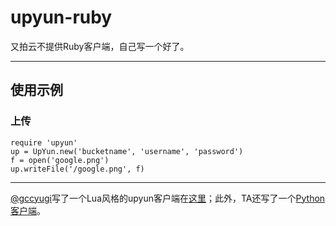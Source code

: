 upyun-ruby
==========

又拍云不提供Ruby客户端，自己写一个好了。

---

## 使用示例

### 上传

	require 'upyun'
	up = UpYun.new('bucketname', 'username', 'password')
	f = open('google.png')
	up.writeFile('/google.png', f)



---

[@gccyugi](https://gist.github.com/gccyugi)写了一个Lua风格的upyun客户端在[这里](http://gist.github.com/2723675)；此外，TA还写了一个[Python客户端](http://gist.github.com/2658028)。